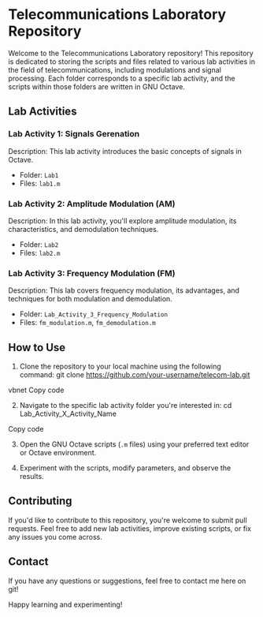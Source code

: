 # Telecommunications Laboratory Repository

Welcome to the Telecommunications Laboratory repository! This repository is dedicated to storing the scripts and files related to various lab activities in the field of telecommunications, including modulations and signal processing. Each folder corresponds to a specific lab activity, and the scripts within those folders are written in GNU Octave.

## Lab Activities

### Lab Activity 1: Signals Gerenation

Description: This lab activity introduces the basic concepts of signals in Octave.

- Folder: `Lab1`
- Files: `lab1.m`

### Lab Activity 2: Amplitude Modulation (AM)

Description: In this lab activity, you'll explore amplitude modulation, its characteristics, and demodulation techniques.

- Folder: `Lab2`
- Files: `lab2.m`

### Lab Activity 3: Frequency Modulation (FM)

Description: This lab covers frequency modulation, its advantages, and techniques for both modulation and demodulation.

- Folder: `Lab_Activity_3_Frequency_Modulation`
- Files: `fm_modulation.m`, `fm_demodulation.m`

## How to Use

1. Clone the repository to your local machine using the following command:
git clone https://github.com/your-username/telecom-lab.git

vbnet
Copy code

2. Navigate to the specific lab activity folder you're interested in:
cd Lab_Activity_X_Activity_Name

Copy code

3. Open the GNU Octave scripts (`.m` files) using your preferred text editor or Octave environment.

4. Experiment with the scripts, modify parameters, and observe the results.

## Contributing

If you'd like to contribute to this repository, you're welcome to submit pull requests. Feel free to add new lab activities, improve existing scripts, or fix any issues you come across.

## Contact

If you have any questions or suggestions, feel free to contact me here on git!

Happy learning and experimenting!
